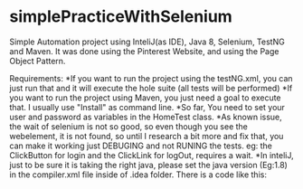# simplePracticeWithSelenium

Simple Automation project using InteliJ(as IDE), Java 8, Selenium, TestNG and Maven. It was done using the Pinterest Website, and using the Page Object Pattern.

Requirements:
*If you want to run the project using the testNG.xml, you can just run that and it will execute the hole suite (all tests will be performed)
*If you want to run the project using Maven, you just need a goal to execute that. I usually use "Install" as command line.
*So far, You need to set your user and password as variables in the HomeTest class.
*As known  issue, the wait of selenium is not so good, so even though you see the webelement, it is not found, so until I research a bit more and fix that, you can make it working just DEBUGING and not RUNING the tests.
eg: the ClickButton for login and the ClickLink for logOut, requires a wait.
*In inteliJ, just to be sure it is taking the right java, please set the java version (Eg:1.8) in the compiler.xml file inside of .idea folder. There is a code like this:

<bytecodeTargetLevel>
   <module name="SeleniumMaven_estructuraPOM" target="1.8" />
</bytecodeTargetLevel>







